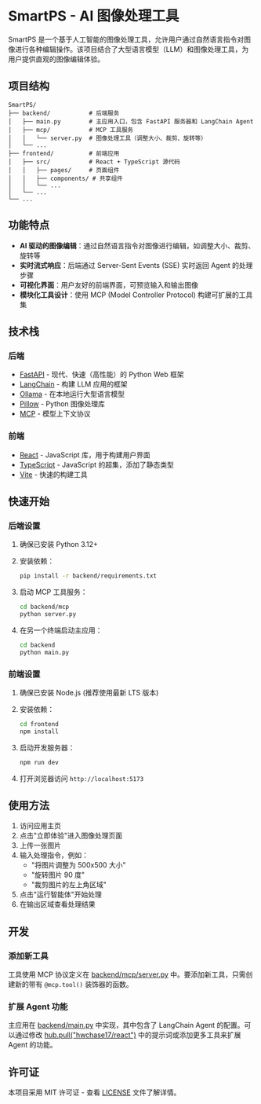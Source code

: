 # SmartPS - AI 图像处理工具

SmartPS 是一个基于人工智能的图像处理工具，允许用户通过自然语言指令对图像进行各种编辑操作。该项目结合了大型语言模型（LLM）和图像处理工具，为用户提供直观的图像编辑体验。

## 项目结构

```
SmartPS/
├── backend/           # 后端服务
│   ├── main.py        # 主应用入口，包含 FastAPI 服务器和 LangChain Agent
│   ├── mcp/           # MCP 工具服务
│   │   └── server.py  # 图像处理工具（调整大小、裁剪、旋转等）
│   └── ...
├── frontend/          # 前端应用
│   ├── src/           # React + TypeScript 源代码
│   │   ├── pages/     # 页面组件
│   │   ├── components/ # 共享组件
│   │   └── ...
│   └── ...
└── ...
```

## 功能特点

- **AI 驱动的图像编辑**：通过自然语言指令对图像进行编辑，如调整大小、裁剪、旋转等
- **实时流式响应**：后端通过 Server-Sent Events (SSE) 实时返回 Agent 的处理步骤
- **可视化界面**：用户友好的前端界面，可预览输入和输出图像
- **模块化工具设计**：使用 MCP (Model Controller Protocol) 构建可扩展的工具集

## 技术栈

### 后端
- [FastAPI](https://fastapi.tiangolo.com/) - 现代、快速（高性能）的 Python Web 框架
- [LangChain](https://www.langchain.com/) - 构建 LLM 应用的框架
- [Ollama](https://ollama.ai/) - 在本地运行大型语言模型
- [Pillow](https://python-pillow.org/) - Python 图像处理库
- [MCP](https://github.com/modelcontextprotocol/specification) - 模型上下文协议

### 前端
- [React](https://reactjs.org/) - JavaScript 库，用于构建用户界面
- [TypeScript](https://www.typescriptlang.org/) - JavaScript 的超集，添加了静态类型
- [Vite](https://vitejs.dev/) - 快速的构建工具

## 快速开始

### 后端设置

1. 确保已安装 Python 3.12+
2. 安装依赖：
   ```bash
   pip install -r backend/requirements.txt
   ```
   
3. 启动 MCP 工具服务：
   ```bash
   cd backend/mcp
   python server.py
   ```

4. 在另一个终端启动主应用：
   ```bash
   cd backend
   python main.py
   ```

### 前端设置

1. 确保已安装 Node.js (推荐使用最新 LTS 版本)
2. 安装依赖：
   ```bash
   cd frontend
   npm install
   ```

3. 启动开发服务器：
   ```bash
   npm run dev
   ```

4. 打开浏览器访问 `http://localhost:5173`

## 使用方法

1. 访问应用主页
2. 点击"立即体验"进入图像处理页面
3. 上传一张图片
4. 输入处理指令，例如：
   - "将图片调整为 500x500 大小"
   - "旋转图片 90 度"
   - "裁剪图片的左上角区域"
5. 点击"运行智能体"开始处理
6. 在输出区域查看处理结果

## 开发

### 添加新工具

工具使用 MCP 协议定义在 [backend/mcp/server.py](backend/mcp/server.py) 中。要添加新工具，只需创建新的带有 `@mcp.tool()` 装饰器的函数。

### 扩展 Agent 功能

主应用在 [backend/main.py](backend/main.py) 中实现，其中包含了 LangChain Agent 的配置。可以通过修改 [hub.pull("hwchase17/react")](backend/main.py#L32) 中的提示词或添加更多工具来扩展 Agent 的功能。

## 许可证

本项目采用 MIT 许可证 - 查看 [LICENSE](LICENSE) 文件了解详情。